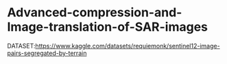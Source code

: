# Advanced-compression-and-Image-translation-of-SAR-images

DATASET:https://www.kaggle.com/datasets/requiemonk/sentinel12-image-pairs-segregated-by-terrain
